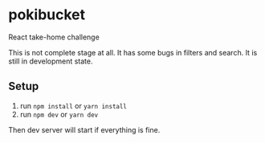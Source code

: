# pokibucket
React take-home challenge

This is not complete stage at all. It has some bugs in filters and search. It is still in development state.

## Setup
1. run `npm install` or `yarn install`
2. run `npm dev` or `yarn dev`

Then dev server will start if everything is fine.
